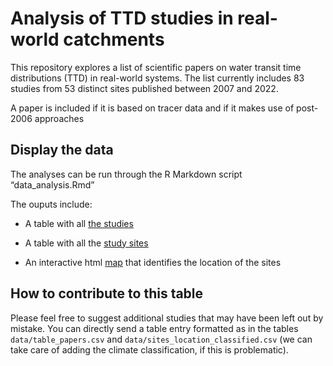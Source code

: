 Analysis of TTD studies in real-world catchments
================

This repository explores a list of scientific papers on water transit
time distributions (TTD) in real-world systems. The list currently
includes 83 studies from 53 distinct sites published between 2007 and
2022.

A paper is included if it is based on tracer data and if it makes use of
post-2006 approaches

## Display the data

The analyses can be run through the R Markdown script
“data\_analysis.Rmd”

The ouputs include:

  - A table with all [the studies]()

  - A table with all the [study sites]()

  - An interactive html [map]() that identifies the location of the
    sites

## How to contribute to this table

Please feel free to suggest additional studies that may have been left
out by mistake. You can directly send a table entry formatted as in the
tables `data/table_papers.csv` and `data/sites_location_classified.csv`
(we can take care of adding the climate classification, if this is
problematic).
